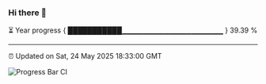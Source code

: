 ### Hi there 👋

⏳ Year progress { ███████████▁▁▁▁▁▁▁▁▁▁▁▁▁▁▁▁▁▁▁ } 39.39 %

---

⏰ Updated on Sat, 24 May 2025 18:33:00 GMT

![Progress Bar CI](https://github.com/DhruviPatel157/GitHub-Actions-Demo/workflows/Progress%20Bar%20CI/badge.svg)
